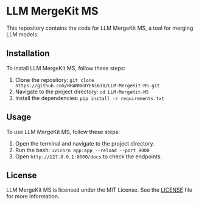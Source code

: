 # LLM MergeKit MS

This repository contains the code for LLM MergeKit MS, a tool for merging LLM models.

## Installation

To install LLM MergeKit MS, follow these steps:

1. Clone the repository: `git clone https://github.com/NHANNGUYEN1610/LLM-MergeKit-MS.git`
2. Navigate to the project directory: `cd LLM-MergeKit-MS`
3. Install the dependencies: `pip install -r requirements.txt`

## Usage

To use LLM MergeKit MS, follow these steps:

1. Open the terminal and navigate to the project directory.
2. Run the bash: `uvicorn app:app --reload --port 8000`
3. Open `http://127.0.0.1:8000/docs` to check the endpoints.

## License

LLM MergeKit MS is licensed under the MIT License. See the [LICENSE](LICENSE) file for more information.

